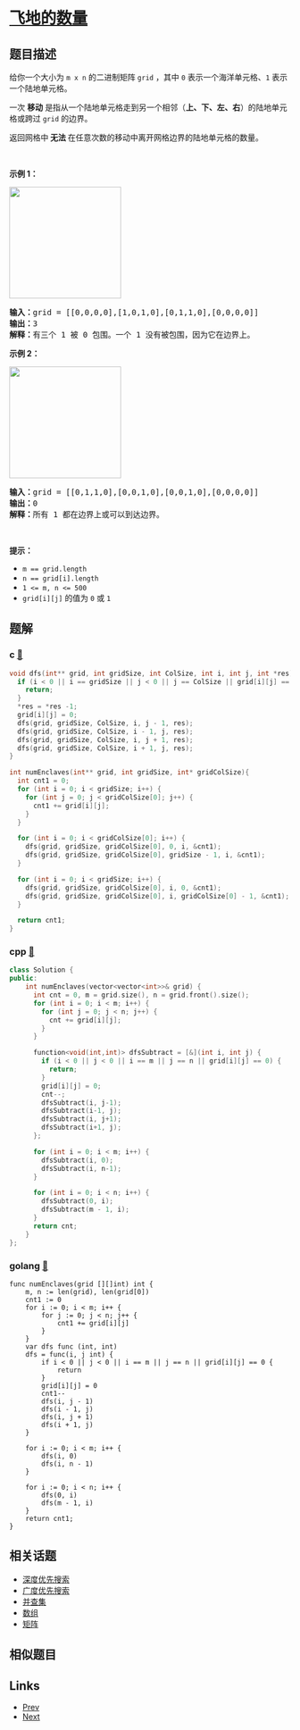 
# [飞地的数量](https://leetcode-cn.com/problems/number-of-enclaves)

## 题目描述

<p>给你一个大小为 <code>m x n</code> 的二进制矩阵 <code>grid</code> ，其中 <code>0</code> 表示一个海洋单元格、<code>1</code> 表示一个陆地单元格。</p>

<p>一次 <strong>移动</strong> 是指从一个陆地单元格走到另一个相邻（<strong>上、下、左、右</strong>）的陆地单元格或跨过 <code>grid</code> 的边界。</p>

<p>返回网格中<strong> 无法 </strong>在任意次数的移动中离开网格边界的陆地单元格的数量。</p>

<p>&nbsp;</p>

<p><strong>示例 1：</strong></p>
<img alt="" src="https://assets.leetcode.com/uploads/2021/02/18/enclaves1.jpg" style="height: 200px; width: 200px;" />
<pre>
<strong>输入：</strong>grid = [[0,0,0,0],[1,0,1,0],[0,1,1,0],[0,0,0,0]]
<strong>输出：</strong>3
<strong>解释：</strong>有三个 1 被 0 包围。一个 1 没有被包围，因为它在边界上。
</pre>

<p><strong>示例 2：</strong></p>
<img alt="" src="https://assets.leetcode.com/uploads/2021/02/18/enclaves2.jpg" style="height: 200px; width: 200px;" />
<pre>
<strong>输入：</strong>grid = [[0,1,1,0],[0,0,1,0],[0,0,1,0],[0,0,0,0]]
<strong>输出：</strong>0
<strong>解释：</strong>所有 1 都在边界上或可以到达边界。
</pre>

<p>&nbsp;</p>

<p><strong>提示：</strong></p>

<ul>
	<li><code>m == grid.length</code></li>
	<li><code>n == grid[i].length</code></li>
	<li><code>1 &lt;= m, n &lt;= 500</code></li>
	<li><code>grid[i][j]</code> 的值为 <code>0</code> 或 <code>1</code></li>
</ul>


## 题解

### c [🔗](number-of-enclaves.c) 
```c
void dfs(int** grid, int gridSize, int ColSize, int i, int j, int *res) {
  if (i < 0 || i == gridSize || j < 0 || j == ColSize || grid[i][j] == 0) {
    return;
  }
  *res = *res -1;
  grid[i][j] = 0;
  dfs(grid, gridSize, ColSize, i, j - 1, res);
  dfs(grid, gridSize, ColSize, i - 1, j, res);
  dfs(grid, gridSize, ColSize, i, j + 1, res);
  dfs(grid, gridSize, ColSize, i + 1, j, res);
}

int numEnclaves(int** grid, int gridSize, int* gridColSize){
  int cnt1 = 0;
  for (int i = 0; i < gridSize; i++) {
    for (int j = 0; j < gridColSize[0]; j++) {
      cnt1 += grid[i][j];
    }
  }

  for (int i = 0; i < gridColSize[0]; i++) {
    dfs(grid, gridSize, gridColSize[0], 0, i, &cnt1);
    dfs(grid, gridSize, gridColSize[0], gridSize - 1, i, &cnt1);
  }

  for (int i = 0; i < gridSize; i++) {
    dfs(grid, gridSize, gridColSize[0], i, 0, &cnt1);
    dfs(grid, gridSize, gridColSize[0], i, gridColSize[0] - 1, &cnt1);
  }

  return cnt1;
}
```
### cpp [🔗](number-of-enclaves.cpp) 
```cpp
class Solution {
public:
    int numEnclaves(vector<vector<int>>& grid) {
      int cnt = 0, m = grid.size(), n = grid.front().size();
      for (int i = 0; i < m; i++) {
        for (int j = 0; j < n; j++) {
          cnt += grid[i][j];
        }
      }

      function<void(int,int)> dfsSubtract = [&](int i, int j) {
        if (i < 0 || j < 0 || i == m || j == n || grid[i][j] == 0) {
          return;
        }
        grid[i][j] = 0;
        cnt--;
        dfsSubtract(i, j-1);
        dfsSubtract(i-1, j);
        dfsSubtract(i, j+1);
        dfsSubtract(i+1, j);
      };

      for (int i = 0; i < m; i++) {
        dfsSubtract(i, 0);
        dfsSubtract(i, n-1);
      }

      for (int i = 0; i < n; i++) {
        dfsSubtract(0, i);
        dfsSubtract(m - 1, i);
      }
      return cnt;
    }
};
```
### golang [🔗](number-of-enclaves.go) 
```golang
func numEnclaves(grid [][]int) int {
    m, n := len(grid), len(grid[0])
    cnt1 := 0
    for i := 0; i < m; i++ {
        for j := 0; j < n; j++ {
            cnt1 += grid[i][j]
        }
    }
    var dfs func (int, int)
    dfs = func(i, j int) {
        if i < 0 || j < 0 || i == m || j == n || grid[i][j] == 0 {
            return
        }
        grid[i][j] = 0
        cnt1--
        dfs(i, j - 1)
        dfs(i - 1, j)
        dfs(i, j + 1)
        dfs(i + 1, j)
    }

    for i := 0; i < m; i++ {
        dfs(i, 0)
        dfs(i, n - 1)
    }

    for i := 0; i < n; i++ {
        dfs(0, i)
        dfs(m - 1, i)
    }
    return cnt1;
}
```


## 相关话题

- [深度优先搜索](https://leetcode-cn.com/tag/depth-first-search) 
- [广度优先搜索](https://leetcode-cn.com/tag/breadth-first-search) 
- [并查集](https://leetcode-cn.com/tag/union-find) 
- [数组](https://leetcode-cn.com/tag/array) 
- [矩阵](https://leetcode-cn.com/tag/matrix) 


## 相似题目



## Links

- [Prev](../binary-prefix-divisible-by-5/README.md) 
- [Next](../video-stitching/README.md) 

